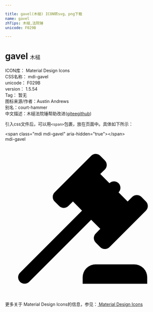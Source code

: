 ```yaml
---

title: gavel(木槌) ICON转svg、png下载
name: gavel
zhTips: 木槌,法院锤
unicode: F029B

---
```


# gavel  <small style="font-size: 60%;font-weight: 100">木槌</small>


<div class="detail-page">
<p>
<span>
ICON库：
<span class="badge-secondary badge">Material Design Icons</span> 
</span>
<br/>
<span>
CSS名称：
<span class="badge-secondary badge">mdi-gavel</span> 
</span>
<br/>
<span>
unicode：
<span class="badge-secondary badge">F029B</span> 
</span>
<br/>
<span>
version：
<span class="badge-secondary badge">1.5.54</span> 
</span>
<br/>
<span>Tag：
<span class="badge-light badge">暂无</span>
</span>
<br/>
<span>图标来源/作者：<span class="badge-light badge">Austin Andrews</span></span> 
<br/>
<span>别名：<span class="badge-light badge">court-hammer</span></span><br/><span class="zh-detail">中文描述：<span class="badge-primary badge">木槌</span><span class="badge-primary badge">法院锤</span><span class="help-link"><span>帮助改进</span>(<a href="https://gitee.com/liuwave/icon-helper/edit/master/json/material/gavel.json" target="_blank" rel="noopener noreferrer">gitee</a><a href="https://github.com/liuwave/icon-helper/edit/master/json/material/gavel.json" target="_blank" rel="noopener noreferrer">github</a></span>)</span><br/>
</p>
</div>
<div class="alert alert-dark">
  <i class="mdi mdi-gavel mdi-48px"></i>
  <i class="mdi mdi-gavel mdi-36px"></i>
  <i class="mdi mdi-gavel mdi-24px"></i>
  <i class="mdi mdi-gavel mdi-18px"></i>
</div>
<div>
  <p>引入css文件后，可以用<code>&lt;span&gt;</code>包裹，放在页面中。具体如下所示：    
  </p>
  <div class="alert alert-primary" style="font-size: 14px">
    &lt;span class="mdi mdi-gavel" aria-hidden="true"&gt;&lt;/span&gt;
    <copy-btn content='<span class="mdi mdi-gavel" aria-hidden="true"></span>'></copy-btn>
  </div>
  <div class="alert alert-secondary">
    <i class="mdi mdi-gavel"
    style="font-size: 24px"
    aria-hidden="true"></i> mdi-gavel
    <copy-btn content="mdi-gavel" btn-title="复制图标名称"></copy-btn>
  </div>
</div>
<div id="svg" class="svg-wrap">
<svg xmlns="http://www.w3.org/2000/svg" viewBox="0 0 24 24"><path d="M2.3,20.28L11.9,10.68L10.5,9.26L9.78,9.97C9.39,10.36 8.76,10.36 8.37,9.97L7.66,9.26C7.27,8.87 7.27,8.24 7.66,7.85L13.32,2.19C13.71,1.8 14.34,1.8 14.73,2.19L15.44,2.9C15.83,3.29 15.83,3.92 15.44,4.31L14.73,5L16.15,6.43C16.54,6.04 17.17,6.04 17.56,6.43C17.95,6.82 17.95,7.46 17.56,7.85L18.97,9.26L19.68,8.55C20.07,8.16 20.71,8.16 21.1,8.55L21.8,9.26C22.19,9.65 22.19,10.29 21.8,10.68L16.15,16.33C15.76,16.72 15.12,16.72 14.73,16.33L14.03,15.63C13.63,15.24 13.63,14.6 14.03,14.21L14.73,13.5L13.32,12.09L3.71,21.7C3.32,22.09 2.69,22.09 2.3,21.7C1.91,21.31 1.91,20.67 2.3,20.28M20,19A2,2 0 0,1 22,21V22H12V21A2,2 0 0,1 14,19H20Z" /></svg>
</div>
<detail full-name='mdi-gavel'></detail>
    
<div><p>更多关于 Material Design Icons的信息，参见：<a target="_blank" href="https://iconhelper.cn/material.html"> Material Design Icons</a>
</p></div>
